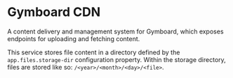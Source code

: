 # Gymboard CDN
A content delivery and management system for Gymboard, which exposes endpoints for uploading and fetching content.

This service stores file content in a directory defined by the `app.files.storage-dir` configuration property. Within the storage directory, files are stored like so: `/<year>/<month>/<day>/<file>`.
